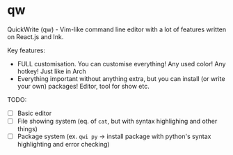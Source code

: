 # qw

QuickWrite (qw) - Vim-like command line editor with a lot of features written on React.js and Ink.

Key features:
- FULL customisation. You can customise everything! Any used color! Any hotkey! Just like in Arch
- Everything important without anything extra, but you can install (or write your own) packages! Editor, tool for show etc. <!-- tool for show definitely requires replacing but idk with what -->

TODO:
- [ ] Basic editor
- [ ] File showing system (eq. of `cat`, but with syntax highlighing and other things)
- [ ] Package system (ex. `qwi py` -> install package with python's syntax highlighting and error checking)

<!-- ## Install

```bash
$ npm install --global qw
```

## CLI

```
$ qw --help

  Usage
    $ qw

  Options
    --name  Your name

  Examples
    $ qw --name=Jane
    Hello, Jane
``` -->
